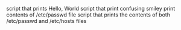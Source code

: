 script that prints Hello, World
script that print confusing smiley
print contents of /etc/passwd file
script that prints the contents of both /etc/passwd and /etc/hosts files

